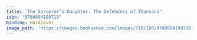 ```yaml
---
title: 'The Sorcerer’s Daughter: The Defenders of Shannara'
isbn: '9780804190718'
binding: Hardcover
image_path: 'https://images.booksense.com/images/718/190/9780804190718.jpg'
---
```



